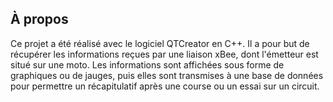 ## À propos

Ce projet a été réalisé avec le logiciel QTCreator en C++. Il a pour but de récupérer les informations reçues par une liaison xBee, dont l'émetteur est situé sur une moto. Les informations sont affichées sous forme de graphiques ou de jauges, puis elles sont transmises à une base de données pour permettre un récapitulatif après une course ou un essai sur un circuit.
